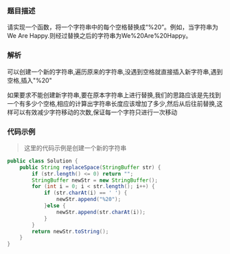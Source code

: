 ### 题目描述

请实现一个函数，将一个字符串中的每个空格替换成“%20”。例如，当字符串为We Are Happy.则经过替换之后的字符串为We%20Are%20Happy。

### 解析

可以创建一个新的字符串,遍历原来的字符串,没遇到空格就直接插入新字符串,遇到空格,插入"%20"

如果要求不能创建新字符串,要在原本字符串上进行替换,我们的思路应该是先找到一个有多少个空格,相应的计算出字符串长度应该增加了多少,然后从后往前替换,这样可以有效减少字符移动的次数,保证每一个字符只进行一次移动

### 代码示例

> 这里的代码示例是创建一个新的字符串

```java
public class Solution {
    public String replaceSpace(StringBuffer str) {
    	if (str.length() <= 0) return "";
        StringBuffer newStr = new StringBuffer();
        for (int i = 0; i < str.length(); i++) {
            if (str.charAt(i) == ' ') {
                newStr.append("%20");
            }else {
                newStr.append(str.charAt(i));
            }
        }
        return newStr.toString();
    }
}
```